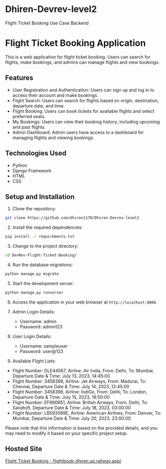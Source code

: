 # Dhiren-Devrev-level2
Flight Ticket Booking Use Case Backend
# Flight Ticket Booking Application

This is a web application for flight ticket booking. Users can search for flights, make bookings, and admins can manage flights and view bookings.

## Features

- User Registration and Authentication: Users can sign up and log in to access their account and make bookings.
- Flight Search: Users can search for flights based on origin, destination, departure date, and time.
- Flight Booking: Users can book tickets for available flights and select preferred seats.
- My Bookings: Users can view their booking history, including upcoming and past flights.
- Admin Dashboard: Admin users have access to a dashboard for managing flights and viewing bookings.

## Technologies Used

- Python
- Django Framework
- HTML
- CSS

## Setup and Installation

1. Clone the repository:

```bash
git clone https://github.com/dhiren1178/Dhiren-Devrev-level2
```

2. Install the required dependencies:

```bash
pip install -r requirements.txt
```

3. Change to the project directory:

```bash
cd DevRev-Flight-Ticket-Booking/
```

4. Run the database migrations:

```bash
python manage.py migrate
```

5. Start the development server:

```bash
python manage.py runserver
```

6. Access the application in your web browser at `http://localhost:8000`.

7. Admin Login Details:

   - Username: admin
   - Password: admin123

8. User Login Details:

   - Username: sampleuser
   - Password: user@123

9. Available Flight Lists:

- Flight Number: DLE44567, Airline: Air India, From: Delhi, To: Mumbai, Departure Date & Time: July 13, 2023, 14:45:00
- Flight Number: 3458398, Airline: Jet Airways, From: Madurai, To: Chennai, Departure Date & Time: July 14, 2023, 12:45:00
- Flight Number: 3458398, Airline: IndiGo, From: Delhi, To: London, Departure Date & Time: July 15, 2023, 18:50:00
- Flight Number: EF890651, Airline: British Airways, From: Delhi, To: Sandtoft, Departure Date & Time: July 18, 2023, 03:00:00
- Flight Number: LB593089E, Airline: American Airlines, From: Denver, To: Mumbai, Departure Date & Time: July 20, 2023, 23:00:00

Please note that this information is based on the provided details, and you may need to modify it based on your specific project setup.




## Hosted Site

[Flight Ticket Booking - flightbook-dhiren.up.railway.app/](https://flightbook-dhiren.up.railway.app/)
